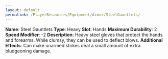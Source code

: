```yaml
---
layout: default
permalink: /PlayerResources/Equipment/Armor/SteelGauntlets/
---
```

**Name**: Steel Gauntlets
**Type**: Heavy
**Slot**: Hands
**Maximum Durability**: 2
**Speed Modifier**: -2
**Description**: Heavy steel gloves that protect the hands and forearms. While clumsy, they can be used to deflect blows.
**Additional Effects**: Can make unarmed strikes deal a small amount of extra bludgeoning damage.